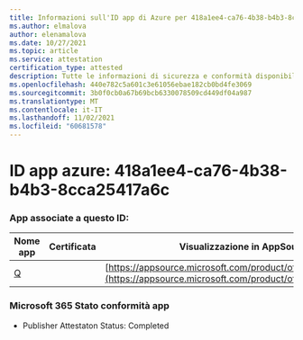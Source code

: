 ```yaml
---
title: Informazioni sull'ID app di Azure per 418a1ee4-ca76-4b38-b4b3-8cca25417a6c
ms.author: elmalova
author: elenamalova
ms.date: 10/27/2021
ms.topic: article
ms.service: attestation
certification_type: attested
description: Tutte le informazioni di sicurezza e conformità disponibili per 418a1ee4-ca76-4b38-b4b3-8cca25417a6c.
ms.openlocfilehash: 440e782c5a601c3e61056ebae182cb0bd4fe3069
ms.sourcegitcommit: 3b0f0cb0a67b69bcb6330078509cd449df04a987
ms.translationtype: MT
ms.contentlocale: it-IT
ms.lasthandoff: 11/02/2021
ms.locfileid: "60681578"
---
```

# <a name="azure-app-id-418a1ee4-ca76-4b38-b4b3-8cca25417a6c"></a>ID app azure: 418a1ee4-ca76-4b38-b4b3-8cca25417a6c


### <a name="apps-associated-with-this-id"></a>App associate a questo ID:
| **Nome app** | **Certificata** | **Visualizzazione in AppSource** |
|--------------|---------------|-----------------------|
| [Q](https://docs.microsoft.com/microsoft-365-app-certification/forward/WA104381433) |  | [https://appsource.microsoft.com/product/office/WA104381433](https://appsource.microsoft.com/product/office/WA104381433) |

### <a name="microsoft-365-app-compliance-status"></a>Microsoft 365 Stato conformità app
- Publisher Attestaton Status: Completed
